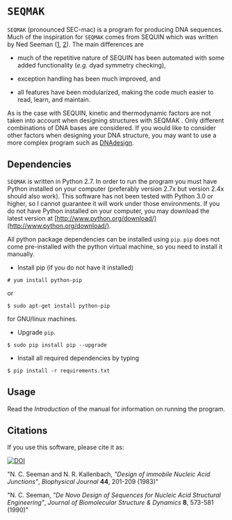 `SEQMAK`
========

`SEQMAK` (pronounced SEC-mac) is a program for producing DNA sequences. Much of
the inspiration for `SEQMAK` comes from SEQUIN which was written by Ned Seeman
([1][first], [2][second]). The main differences are

* much of the repetitive nature of SEQUIN has been automated with some added
  functionality (*e.g.* dyad symmetry checking),

* exception handling has been much improved, and

* all features have been modularized, making the code much easier to read,
  learn, and maintain.

As is the case with SEQUIN, kinetic and thermodynamic factors are not taken
into account when designing structures with SEQMAK . Only different
combinations of DNA bases are considered. If you would like to consider other
factors when designing your DNA structure, you may want to use a more complex
program such as [DNAdesign](http://dna.caltech.edu/DNAdesign/).


Dependencies
------------

`SEQMAK` is written in Python 2.7. In order to run the program you must have
Python installed on your computer (preferably version 2.7x but version 2.4x
should also work). This software has not been tested with Python 3.0 or higher,
so I cannot guarantee it will work under those environments. If you do not have
Python installed on your computer, you may download the latest version at
[http://www.python.org/download/](http://www.python.org/download/).

All python package dependencies can be installed using `pip`. `pip` does not
come pre-installed with the python virtual machine, so you need to install it
manually.

* Install pip (if you do not have it installed)

`# yum install python-pip`
	
or 

`$ sudo apt-get install python-pip`
	
for GNU/linux machines.

* Upgrade `pip`.

`$ sudo pip install pip --upgrade`

* Install all required dependencies by typing
   
`$ pip install -r requirements.txt`



Usage
-----

Read the *Introduction* of the manual for information on running the program.


Citations
---------

If you use this software, please cite it as:

[![DOI](https://zenodo.org/badge/doi/10.5281/zenodo.59874.svg)](http://dx.doi.org/10.5281/zenodo.59874)




[first]: <http://www.cell.com/biophysj/abstract/S0006-3495(83)84292-1>
"N. C. Seeman and N. R. Kallenbach, *"Design of immobile Nucleic Acid Junctions"*,  *Biophysical Journal* **44**, 201-209 (1983)"

[second]: <http://www.tandfonline.com/doi/abs/10.1080/07391102.1990.10507829#preview>
"N. C. Seeman, *"De Novo Design of Sequences for Nucleic Acid Structural Engineering"*, *Journal of Biomolecular Structure & Dynamics* **8**, 573-581 (1990)"
